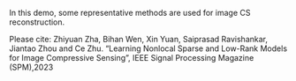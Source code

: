 
In this demo, some representative methods are used for image CS reconstruction.

Please cite:
Zhiyuan Zha, Bihan Wen, Xin Yuan, Saiprasad Ravishankar, Jiantao Zhou and Ce Zhu. 
“Learning Nonlocal Sparse and Low-Rank Models for Image Compressive Sensing”, 
IEEE Signal Processing Magazine (SPM),2023
